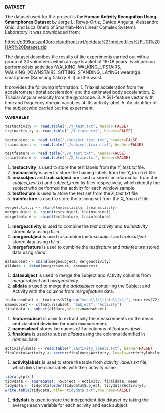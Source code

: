 **DATASET**

The dataset used for this project is the **Human Activity Recognition
Using Smartphones Dataset** by Jorge L. Reyes-Ortiz, Davide Anguita,
Alessandro Ghio, and Luca Oneto of Smartlab-Non Linear Complex Systems
Laboratory. It was downloaded from:

<a href="https://d396qusza40orc.cloudfront.net/getdata%2Fprojectfiles%2FUCI%20HAR%20Dataset.zip" class="uri">https://d396qusza40orc.cloudfront.net/getdata%2Fprojectfiles%2FUCI%20HAR%20Dataset.zip</a>

The dataset describes the results of the experiments carried out with a
group of 30 volunteers within an age bracket of 19-48 years. Each person
performed six activities (WALKING, WALKING\_UPSTAIRS,
WALKING\_DOWNSTAIRS, SITTING, STANDING, LAYING) wearing a smartphone
(Samsung Galaxy S II) on the waist.

It provides the following information: 1. Triaxial acceleration from the
accelerometer (total acceleration) and the estimated body acceleration.
2. Triaxial Angular velocity from the gyroscope. 3. A 561-feature vector
with time and frequency domain variables. 4. Its activity label. 5. An
identifier of the subject who carried out the experiment.

**VARIABLES**

``` r
testactivity <- read.table("./Y_test.txt", header=FALSE)
trainactivity <- read.table("./Y_train.txt", header=FALSE)

testsubject <- read.table("./subject_test.txt", header=FALSE)
trainsubject <- read.table("./subject_train.txt", header=FALSE)

testfeature <- read.table("./X_test.txt", header=FALSE)
trainfeature <- read.table("./X_train.txt", header=FALSE)
```

1.  **testactivity** is used to store the test labels from the
    *Y\_test.txt* file.
2.  **trainactivity** is used to store the training labels from the
    *Y\_train.txt* file.
3.  **testsubject** and **trainsubject** are used to store the
    information from the *subject\_test.txt* and *subject\_train.txt*
    files respectively, which identify the subject who performed the
    activity for each window sample.
4.  **testfeature** is used to store the test set from the *X\_test.txt*
    file.
5.  **trainfeature** is used to store the training set from the
    *X\_train.txt* file.

``` r
mergeactivity <- rbind(testactivity, trainactivity)
mergesubject <- rbind(testsubject, trainsubject)
mergefeature <- rbind(testfeature, trainfeature)
```

1.  **mergeactivity** is used to combine the *test activity* and
    *trainactivity* stored data using *rbind*.
2.  **mergesubject** is used to combine the *testsubject* and
    *trainsubject* stored data using *rbind*.
3.  **mergefeature** is used to combine the *testfeature* and
    *trainfeature* stored data using *rbind*.

``` r
datasubset <- cbind(mergesubject, mergeactivity)
alldata <- cbind(mergefeature, datasubset)
```

1.  **datasubject** is used to merge the Subject and Activity columns
    from *mergesubject* and *mergeactivity*.
2.  **alldata** is used to merge the *datasubject* containing the
    Subject and Activity with the columns from *mergefeature* data.

``` r
featuresubset <- features$V2[grep("mean\\(\\)|std\\(\\)", features$V2)]
namesubset <- c(featuresubset, "Subject", "Activity")
finaldata <- subset(alldata,select=namesubset)
```

1.  **featuresubset** is used to extract only the measurements on the
    mean and standard deviation for each measurement.
2.  **namesubset** stores the names of the columns of *featuresubset*.
3.  **finaldata** is used to subset *alldata* using the columns
    identified in *namesubset*.

``` r
activitylabels <- read.table("./activity_labels.txt", header=FALSE)
finaldata$Activity <- factor(finaldata$Activity, levels=activitylabels$V1, labels=activitylabels$V2)
```

1.  **activitylabels** is used to store the table from
    *activity\_labels.txt* file, which links the class labels with their
    activity name.

``` r
library(plyr)
tidydata <- aggregate(. ~Subject + Activity, finaldata, mean)
tidydata <- tidydata[order(tidydata$Subject, tidydata$Activity),]
write.table(tidydata, file="tidydata.txt",row.name=FALSE)
```

1.  **tidydata** is used to store the independent tidy dataset by taking
    the average each variable for each activity and each subject.
